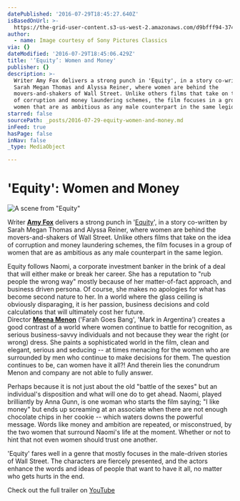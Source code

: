 ```yaml
---
datePublished: '2016-07-29T18:45:27.640Z'
isBasedOnUrl: >-
  https://the-grid-user-content.s3-us-west-2.amazonaws.com/d9bfff94-374f-4aa5-9daf-8cab8298f0be.jpg
author:
  - name: Image courtesy of Sony Pictures Classics
via: {}
dateModified: '2016-07-29T18:45:06.429Z'
title: '‘Equity’: Women and Money'
publisher: {}
description: >-
  Writer Amy Fox delivers a strong punch in 'Equity', in a story co-written by
  Sarah Megan Thomas and Alyssa Reiner, where women are behind the
  movers-and-shakers of Wall Street. Unlike others films that take on the idea
  of corruption and money laundering schemes, the film focuses in a group of
  women that are as ambitious as any male counterpart in the same legion.
starred: false
sourcePath: _posts/2016-07-29-equity-women-and-money.md
inFeed: true
hasPage: false
inNav: false
_type: MediaObject

---
```

# 'Equity': Women and Money
![A scene from "Equity"](https://the-grid-user-content.s3-us-west-2.amazonaws.com/d9bfff94-374f-4aa5-9daf-8cab8298f0be.jpg)

Writer **[Amy Fox][0]** delivers a strong punch in '[Equity][1]', in a story co-written by Sarah Megan Thomas and Alyssa Reiner, where women are behind the movers-and-shakers of Wall Street. Unlike others films that take on the idea of corruption and money laundering schemes, the film focuses in a group of women that are as ambitious as any male counterpart in the same legion.

Equity follows Naomi, a corporate investment banker in the brink of a deal that will either make or break her career. She has a reputation to "rub people the wrong way" mostly because of her matter-of-fact approach, and business driven persona. Of course, she makes no apologies for what has become second nature to her. In a world where the glass ceiling is obviously disparaging, it is her passion, business decisions and cold calculations that will ultimately cost her future.   
Director **[Meena Menon][2]** ('Farah Goes Bang', 'Mark in Argentina') creates a good contrast of a world where women continue to battle for recognition, as serious business-savvy individuals and not because they wear the right (or wrong) dress. She paints a sophisticated world in the film, clean and elegant, serious and seducing -- at times menacing for the women who are surrounded by men who continue to make decisions for them. The question continues to be, can women have it all?! And therein lies the conundrum Menon and company are not able to fully answer.

Perhaps because it is not just about the old "battle of the sexes" but an individual's disposition and what will one do to get ahead. Naomi, played brilliantly by Anna Gunn, is one woman who starts the film saying; "I like money" but ends up screaming at an associate when there are not enough chocolate chips in her cookie -- which waters downs the powerful message. Words like money and ambition are repeated, or misconstrued, by the two women that surround Naomi's life at the moment. Whether or not to hint that not even women should trust one another.

'Equity' fares well in a genre that mostly focuses in the male-driven stories of Wall Street. The characters are fiercely presented, and the actors enhance the words and ideas of people that want to have it all, no matter who gets hurts in the end.

Check out the full trailer on [YouTube][3]

[0]: http://www.imdb.com/name/nm1470084/?ref_=fn_al_nm_1
[1]: sonyclassics.com/equity
[2]: http://www.imdb.com/name/nm3652021/
[3]: https://www.youtube.com/watch?v=Xg2TSp5tJy4